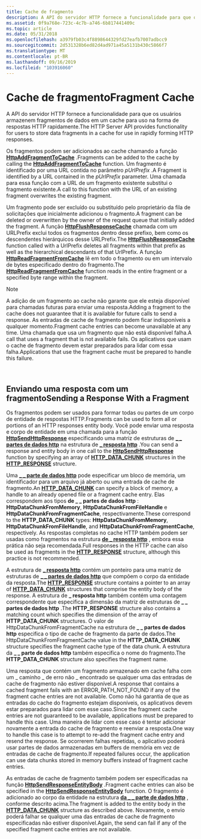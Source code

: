 ```yaml
---
title: Cache de fragmento
description: A API do servidor HTTP fornece a funcionalidade para que os usuários armazenem fragmentos de dados em um cache para uso na forma de respostas HTTP rapidamente.
ms.assetid: 0f9a768e-723c-4c7b-a746-6b817441409c
ms.topic: article
ms.date: 05/31/2018
ms.openlocfilehash: a3979fb03c4f8898644329fd27eafb7007adbcc9
ms.sourcegitcommit: 2d531328b6ed82d4ad971a45a5131b430c5866f7
ms.translationtype: MT
ms.contentlocale: pt-BR
ms.lasthandoff: 09/16/2019
ms.locfileid: "103916060"
---
```

# <a name="fragment-cache"></a><span data-ttu-id="aa38b-103">Cache de fragmento</span><span class="sxs-lookup"><span data-stu-id="aa38b-103">Fragment Cache</span></span>

<span data-ttu-id="aa38b-104">A API do servidor HTTP fornece a funcionalidade para que os usuários armazenem fragmentos de dados em um cache para uso na forma de respostas HTTP rapidamente.</span><span class="sxs-lookup"><span data-stu-id="aa38b-104">The HTTP Server API provides functionality for users to store data fragments in a cache for use in rapidly forming HTTP responses.</span></span>

<span data-ttu-id="aa38b-105">Os fragmentos podem ser adicionados ao cache chamando a função [**HttpAddFragmentToCache**](/windows/desktop/api/Http/nf-http-httpaddfragmenttocache) .</span><span class="sxs-lookup"><span data-stu-id="aa38b-105">Fragments can be added to the cache by calling the [**HttpAddFragmentToCache**](/windows/desktop/api/Http/nf-http-httpaddfragmenttocache) function.</span></span> <span data-ttu-id="aa38b-106">Um fragmento é identificado por uma URL contida no parâmetro *pUrlPrefix* .</span><span class="sxs-lookup"><span data-stu-id="aa38b-106">A Fragment is identified by a URL contained in the *pUrlPrefix* parameter.</span></span> <span data-ttu-id="aa38b-107">Uma chamada para essa função com a URL de um fragmento existente substitui o fragmento existente.</span><span class="sxs-lookup"><span data-stu-id="aa38b-107">A call to this function with the URL of an existing fragment overwrites the existing fragment.</span></span>

<span data-ttu-id="aa38b-108">Um fragmento pode ser excluído ou substituído pelo proprietário da fila de solicitações que inicialmente adicionou o fragmento.</span><span class="sxs-lookup"><span data-stu-id="aa38b-108">A fragment can be deleted or overwritten by the owner of the request queue that initially added the fragment.</span></span> <span data-ttu-id="aa38b-109">A função [**HttpFlushResponseCache**](/windows/desktop/api/Http/nf-http-httpflushresponsecache) chamada com um URLPrefix exclui todos os fragmentos dentro desse prefixo, bem como os descendentes hierárquicos desse URLPrefix.</span><span class="sxs-lookup"><span data-stu-id="aa38b-109">The [**HttpFlushResponseCache**](/windows/desktop/api/Http/nf-http-httpflushresponsecache) function called with a UrlPrefix deletes all fragments within that prefix as well as the hierarchical descendants of that UrlPrefix.</span></span> <span data-ttu-id="aa38b-110">A função [**HttpReadFragmentFromCache**](/windows/desktop/api/Http/nf-http-httpreadfragmentfromcache) lê em todo o fragmento ou em um intervalo de bytes especificado dentro do fragmento.</span><span class="sxs-lookup"><span data-stu-id="aa38b-110">The [**HttpReadFragmentFromCache**](/windows/desktop/api/Http/nf-http-httpreadfragmentfromcache) function reads in the entire fragment or a specified byte range within the fragment.</span></span>

> [!Note]  
> <span data-ttu-id="aa38b-111">A adição de um fragmento ao cache não garante que ele esteja disponível para chamadas futuras para enviar uma resposta.</span><span class="sxs-lookup"><span data-stu-id="aa38b-111">Adding a fragment to the cache does not guarantee that it is available for future calls to send a response.</span></span> <span data-ttu-id="aa38b-112">As entradas de cache de fragmento podem ficar indisponíveis a qualquer momento.</span><span class="sxs-lookup"><span data-stu-id="aa38b-112">Fragment cache entries can become unavailable at any time.</span></span> <span data-ttu-id="aa38b-113">Uma chamada que usa um fragmento que não está disponível falha.</span><span class="sxs-lookup"><span data-stu-id="aa38b-113">A call that uses a fragment that is not available fails.</span></span> <span data-ttu-id="aa38b-114">Os aplicativos que usam o cache de fragmento devem estar preparados para lidar com essa falha.</span><span class="sxs-lookup"><span data-stu-id="aa38b-114">Applications that use the fragment cache must be prepared to handle this failure.</span></span>

 

## <a name="sending-a-response-with-a-fragment"></a><span data-ttu-id="aa38b-115">Enviando uma resposta com um fragmento</span><span class="sxs-lookup"><span data-stu-id="aa38b-115">Sending a Response With a Fragment</span></span>

<span data-ttu-id="aa38b-116">Os fragmentos podem ser usados para formar todas ou partes de um corpo de entidade de respostas HTTP.</span><span class="sxs-lookup"><span data-stu-id="aa38b-116">Fragments can be used to form all or portions of an HTTP responses entity body.</span></span> <span data-ttu-id="aa38b-117">Você pode enviar uma resposta e corpo de entidade em uma chamada para a função [**HttpSendHttpResponse**](/windows/desktop/api/Http/nf-http-httpsendhttpresponse) especificando uma matriz de estruturas de [**\_ \_ partes de dados http**](/windows/desktop/api/Http/ns-http-http_data_chunk) na estrutura de [**\_ resposta http**](http-response.md) .</span><span class="sxs-lookup"><span data-stu-id="aa38b-117">You can send a response and entity body in one call to the [**HttpSendHttpResponse**](/windows/desktop/api/Http/nf-http-httpsendhttpresponse) function by specifying an array of [**HTTP\_DATA\_CHUNK**](/windows/desktop/api/Http/ns-http-http_data_chunk) structures in the [**HTTP\_RESPONSE**](http-response.md) structure.</span></span>

<span data-ttu-id="aa38b-118">Uma [**\_ \_ parte de dados http**](/windows/desktop/api/Http/ns-http-http_data_chunk) pode especificar um bloco de memória, um identificador para um arquivo já aberto ou uma entrada de cache de fragmento.</span><span class="sxs-lookup"><span data-stu-id="aa38b-118">An [**HTTP\_DATA\_CHUNK**](/windows/desktop/api/Http/ns-http-http_data_chunk) can specify a block of memory, a handle to an already opened file or a fragment cache entry.</span></span> <span data-ttu-id="aa38b-119">Elas correspondem aos tipos **de \_ \_ partes de dados http** : **HttpDataChunkFromMemory**, **HttpDataChunkFromFileHandle** e **HttpDataChunkFromFragmentCache**, respectivamente.</span><span class="sxs-lookup"><span data-stu-id="aa38b-119">These correspond to the **HTTP\_DATA\_CHUNK** types: **HttpDataChunkFromMemory**, **HttpDataChunkFromFileHandle**, and **HttpDataChunkFromFragmentCache**, respectively.</span></span> <span data-ttu-id="aa38b-120">As respostas completas no cache HTTP também podem ser usadas como fragmentos na estrutura [**de \_ resposta http**](http-response.md) , embora essa prática não seja recomendada.</span><span class="sxs-lookup"><span data-stu-id="aa38b-120">Full responses in the HTTP cache can also be used as fragments in the [**HTTP\_RESPONSE**](http-response.md) structure, although this practice is not recommended.</span></span>

<span data-ttu-id="aa38b-121">A estrutura de [**\_ resposta http**](http-response.md) contém um ponteiro para uma matriz de estruturas de [**\_ \_ partes de dados http**](/windows/desktop/api/Http/ns-http-http_data_chunk) que compõem o corpo da entidade da resposta.</span><span class="sxs-lookup"><span data-stu-id="aa38b-121">The [**HTTP\_RESPONSE**](http-response.md) structure contains a pointer to an array of [**HTTP\_DATA\_CHUNK**](/windows/desktop/api/Http/ns-http-http_data_chunk) structures that comprise the entity body of the response.</span></span> <span data-ttu-id="aa38b-122">A estrutura de **\_ resposta http** também contém uma contagem correspondente que especifica a dimensão da matriz de estruturas de **\_ \_ partes de dados http** .</span><span class="sxs-lookup"><span data-stu-id="aa38b-122">The **HTTP\_RESPONSE** structure also contains a matching count which specifies the dimension of the array of **HTTP\_DATA\_CHUNK** structures.</span></span> <span data-ttu-id="aa38b-123">O valor de HttpDataChunkFromFragmentCache na estrutura de **\_ \_ partes de dados http** especifica o tipo de cache de fragmento da parte de dados.</span><span class="sxs-lookup"><span data-stu-id="aa38b-123">The HttpDataChunkFromFragmentCache value in the **HTTP\_DATA\_CHUNK** structure specifies the fragment cache type of the data chunk.</span></span> <span data-ttu-id="aa38b-124">A estrutura da **\_ \_ parte de dados http** também especifica o nome do fragmento.</span><span class="sxs-lookup"><span data-stu-id="aa38b-124">The **HTTP\_DATA\_CHUNK** structure also specifies the fragment name.</span></span>

<span data-ttu-id="aa38b-125">Uma resposta que contém um fragmento armazenado em cache falha com um \_ caminho \_ de erro não \_ encontrado se qualquer uma das entradas de cache de fragmento não estiver disponível.</span><span class="sxs-lookup"><span data-stu-id="aa38b-125">A response that contains a cached fragment fails with an ERROR\_PATH\_NOT\_FOUND if any of the fragment cache entries are not available.</span></span> <span data-ttu-id="aa38b-126">Como não há garantia de que as entradas do cache do fragmento estejam disponíveis, os aplicativos devem estar preparados para lidar com esse caso.</span><span class="sxs-lookup"><span data-stu-id="aa38b-126">Since the fragment cache entries are not guaranteed to be available, applications must be prepared to handle this case.</span></span> <span data-ttu-id="aa38b-127">Uma maneira de lidar com esse caso é tentar adicionar novamente a entrada do cache de fragmento e reenviar a resposta.</span><span class="sxs-lookup"><span data-stu-id="aa38b-127">One way to handle this case is to attempt to re-add the fragment cache entry and resend the response.</span></span> <span data-ttu-id="aa38b-128">Se ocorrerem falhas repetidas, o aplicativo poderá usar partes de dados armazenadas em buffers de memória em vez de entradas de cache de fragmento.</span><span class="sxs-lookup"><span data-stu-id="aa38b-128">If repeated failures occur, the application can use data chunks stored in memory buffers instead of fragment cache entries.</span></span>

<span data-ttu-id="aa38b-129">As entradas de cache de fragmento também podem ser especificadas na função [**HttpSendResponseEntityBody**](/windows/desktop/api/Http/nf-http-httpsendresponseentitybody) .</span><span class="sxs-lookup"><span data-stu-id="aa38b-129">Fragment cache entries can also be specified in the [**HttpSendResponseEntityBody**](/windows/desktop/api/Http/nf-http-httpsendresponseentitybody) function.</span></span> <span data-ttu-id="aa38b-130">O fragmento é adicionado ao corpo da entidade na estrutura [**da \_ \_ parte de dados http**](/windows/desktop/api/Http/ns-http-http_data_chunk) , conforme descrito acima.</span><span class="sxs-lookup"><span data-stu-id="aa38b-130">The fragment is added to the entity body in the [**HTTP\_DATA\_CHUNK**](/windows/desktop/api/Http/ns-http-http_data_chunk) structure as described above.</span></span> <span data-ttu-id="aa38b-131">Novamente, o envio poderá falhar se qualquer uma das entradas de cache de fragmento especificadas não estiver disponível.</span><span class="sxs-lookup"><span data-stu-id="aa38b-131">Again, the send can fail if any of the specified fragment cache entries are not available.</span></span>

 

 




